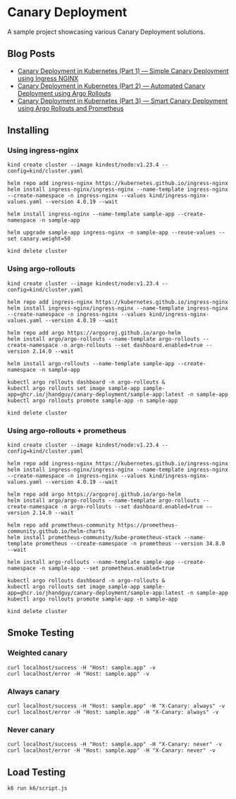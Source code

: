 # Canary Deployment

A sample project showcasing various Canary Deployment solutions.

## Blog Posts

- [Canary Deployment in Kubernetes (Part 1) — Simple Canary Deployment using Ingress NGINX](https://jhandguy.github.io/posts/simple-canary-deployment/)
- [Canary Deployment in Kubernetes (Part 2) — Automated Canary Deployment using Argo Rollouts](https://jhandguy.github.io/posts/automated-canary-deployment/)
- [Canary Deployment in Kubernetes (Part 3) — Smart Canary Deployment using Argo Rollouts and Prometheus](https://jhandguy.github.io/posts/smart-canary-deployment/)

## Installing

### Using ingress-nginx

```shell
kind create cluster --image kindest/node:v1.23.4 --config=kind/cluster.yaml

helm repo add ingress-nginx https://kubernetes.github.io/ingress-nginx
helm install ingress-nginx/ingress-nginx --name-template ingress-nginx --create-namespace -n ingress-nginx --values kind/ingress-nginx-values.yaml --version 4.0.19 --wait

helm install ingress-nginx --name-template sample-app --create-namespace -n sample-app

helm upgrade sample-app ingress-nginx -n sample-app --reuse-values --set canary.weight=50

kind delete cluster
```

### Using argo-rollouts

```shell
kind create cluster --image kindest/node:v1.23.4 --config=kind/cluster.yaml

helm repo add ingress-nginx https://kubernetes.github.io/ingress-nginx
helm install ingress-nginx/ingress-nginx --name-template ingress-nginx --create-namespace -n ingress-nginx --values kind/ingress-nginx-values.yaml --version 4.0.19 --wait

helm repo add argo https://argoproj.github.io/argo-helm
helm install argo/argo-rollouts --name-template argo-rollouts --create-namespace -n argo-rollouts --set dashboard.enabled=true --version 2.14.0 --wait

helm install argo-rollouts --name-template sample-app --create-namespace -n sample-app

kubectl argo rollouts dashboard -n argo-rollouts &
kubectl argo rollouts set image sample-app sample-app=ghcr.io/jhandguy/canary-deployment/sample-app:latest -n sample-app
kubectl argo rollouts promote sample-app -n sample-app

kind delete cluster
```

### Using argo-rollouts + prometheus

```shell
kind create cluster --image kindest/node:v1.23.4 --config=kind/cluster.yaml

helm repo add ingress-nginx https://kubernetes.github.io/ingress-nginx
helm install ingress-nginx/ingress-nginx --name-template ingress-nginx --create-namespace -n ingress-nginx --values kind/ingress-nginx-values.yaml --version 4.0.19 --wait

helm repo add argo https://argoproj.github.io/argo-helm
helm install argo/argo-rollouts --name-template argo-rollouts --create-namespace -n argo-rollouts --set dashboard.enabled=true --version 2.14.0 --wait

helm repo add prometheus-community https://prometheus-community.github.io/helm-charts
helm install prometheus-community/kube-prometheus-stack --name-template prometheus --create-namespace -n prometheus --version 34.8.0 --wait

helm install argo-rollouts --name-template sample-app --create-namespace -n sample-app --set prometheus.enabled=true

kubectl argo rollouts dashboard -n argo-rollouts &
kubectl argo rollouts set image sample-app sample-app=ghcr.io/jhandguy/canary-deployment/sample-app:latest -n sample-app
kubectl argo rollouts promote sample-app -n sample-app

kind delete cluster
```

## Smoke Testing

### Weighted canary

```shell
curl localhost/success -H "Host: sample.app" -v
curl localhost/error -H "Host: sample.app" -v
```

### Always canary

```shell
curl localhost/success -H "Host: sample.app" -H "X-Canary: always" -v
curl localhost/error -H "Host: sample.app" -H "X-Canary: always" -v
```

### Never canary

```shell
curl localhost/success -H "Host: sample.app" -H "X-Canary: never" -v
curl localhost/error -H "Host: sample.app" -H "X-Canary: never" -v
```

## Load Testing

```shell
k6 run k6/script.js
```
